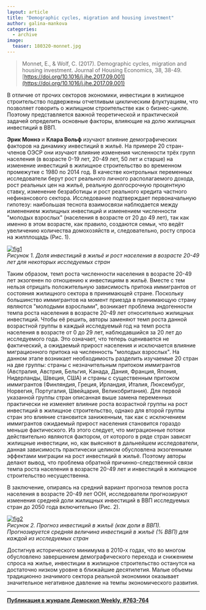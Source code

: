 ```yaml
---
layout: article
title: "Demographic cycles, migration and housing investment"
author: galina-mankova
categories: 
  - archive
image:
  teaser: 180320-monnet.jpg
---
```


> Monnet, E., & Wolf, C. (2017). Demographic cycles, migration and housing investment. Journal of Housing Economics, 38, 38-49. [https://doi.org/10.1016/j.jhe.2017.09.001](https://doi.org/10.1016/j.jhe.2017.09.001)

В отличие от прочих секторов экономики, инвестиции в жилищное строительство подвержены отчетливым циклическим флуктуациям, что позволяет говорить о жилищном строительстве как о бизнес-цикле. Поэтому представляется важной теоретической и практической задачей определить основные факторы, влияющие на долю жилищных инвестиций в ВВП.

**Эрик Моннэ** и **Клара Вольф** изучают влияние демографических факторов на динамику инвестиций в жильё. На примере 20 стран-членов ОЭСР они изучают влияние изменения численности трёх групп населения (в возрасте 0-19 лет, 20-49 лет, 50 лет и старше) на изменение инвестиций в жилищное строительство во временном промежутке с 1980 по 2014 год. В качестве контрольных переменных исследователи берут рост реального личного располагаемого дохода, рост реальных цен на жильё, реальную долгосрочную процентную ставку, изменение безработицы и рост реального кредита частного нефинансового сектора. Исследование подтверждает первоначальную гипотезу: наибольшая теснота взаимосвязи наблюдается между изменением жилищных инвестиций и изменением численности "молодых взрослых" (населения в возрасте от 20 до 49 лет), так как именно в этом возрасте, как правило, создаются семьи, что ведёт увеличению количества домохозяйств и, следовательно, росту спроса на жилплощадь (Рис. 1).


[![fig1][f1]][f1]  
*Рисунок 1. Доля инвестиций в жильё и рост населения в возрасте 20-49 лет для некоторых исследуемых стран*

Таким образом, темп роста численности населения в возрасте 20-49 лет экзогенен по отношению к инвестициям в жильё. Вместе с тем нельзя отрицать положительную зависимость притока иммигрантов от состояния жилищного сектора в принимающей стране. Поскольку большинство иммигрантов на момент приезда в принимающую страну являются "молодыми взрослыми", возникает проблема эндогенности темпа роста населения в возрасте 20-49 лет относительно жилищных инвестиций. Чтобы её решить, авторы заменяют темп роста данной возрастной группы в каждый исследуемый год на темп роста населения в возрасте от 0 до 29 лет, наблюдавшийся за 20 лет до исследуемого года. Это означает, что теперь оценивается не фактический, а ожидаемый прирост населения и исключается влияние миграционного притока на численность "молодых взрослых". На данном этапе возникает необходимость разделить изучаемые 20 стран на две группы: страны с незначительным притоком иммигрантов (Австралия, Австрия, Бельгия, Канада, Дания, Франция, Япония, Нидерланды, Швеция, США) и страны с существенным притоком иммигрантов (Финляндия, Греция, Ирландия, Италия, Люксембург, Норвегия, Португалия, Швейцария, Великобритания). Для первой указанной группы стран описанная выше замена переменных практически не изменяет влияние роста возрастной группы на рост инвестиций в жилищное строительство, однако для второй группы стран это влияние становится заниженным, так как с исключением иммигрантов ожидаемый прирост населения становится гораздо меньше фактического. Из этого следует, что миграционные потоки действительно являются фактором, от которого в ряде стран зависят жилищные инвестиции, но, как выясняют в дальнейшем исследователи, данная зависимость практически целиком обусловлена экзогенными эффектами миграции на рост инвестиций в жильё. Поэтому авторы делают вывод, что проблема обратной причинно-следственной связи темпа роста населения в возрасте 20-49 лет и инвестиций в жилищное строительство несущественна.

В заключение, опираясь на средний вариант прогноза темпов роста населения в возрасте 20-49 лет ООН, исследователи прогнозируют изменения средней доли жилищных инвестиций в ВВП исследуемых стран до 2050 года включительно (Рис. 2).

[![fig2][f2]][f2]  
*Рисунок 2. Прогноз инвестиций в жильё (как доли в ВВП). Прогнозируется средняя величина инвестиций в жильё (% ВВП) для каждой из исследуемых стран*

Достигнув исторического минимума в 2010-х годах, что во многом обусловлено завершением демографического перехода и снижением спроса на жилье, инвестиции в жилищное строительство останутся на достаточно низком уровне в ближайшие десятилетия. Малые объемы традиционно значимого сектора реальной экономики оказывает значительное негативное давление на темпы экономического развития.

[f1]: /dem-digest/images/2018/763-fig-01.png
[f2]: /dem-digest/images/2018/763-fig-02.png


***
**[Публикация в жунрале Демоскоп Weekly, #763-764](http://demoscope.ru/weekly/2018/0763/digest01.php)**  
